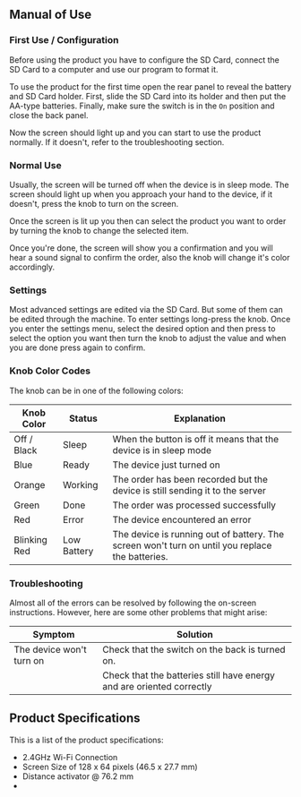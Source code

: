 ## Manual of Use

### First Use / Configuration
Before using the product you have to configure the SD Card, connect the SD Card to a computer and use our program to format it.

To use the product for the first time open the rear panel to reveal the battery and SD Card holder. First, slide the SD Card into its holder and then put the AA-type batteries. Finally, make sure the switch is in the `On` position and close the back panel.

Now the screen should light up and you can start to use the product normally. If it doesn't, refer to the troubleshooting section.

### Normal Use
Usually, the screen will be turned off when the device is in sleep mode. The screen should light up when you approach your hand to the device, if it doesn't, press the knob to turn on the screen.

Once the screen is lit up you then can select the product you want to order by turning the knob to change the selected item.

Once you're done, the screen will show you a confirmation and you will hear a sound signal to confirm the order, also the knob will change it's color accordingly.

### Settings
Most advanced settings are edited via the SD Card. But some of them can be edited through the machine.
To enter settings long-press the knob. Once you enter the settings menu, select the desired option and then press to select the option you want then turn the knob to adjust the value and when you are done press again to confirm.

### Knob Color Codes
The knob can be in one of the following colors:

| Knob Color   | Status      | Explanation 
|--------------|-------------|-------
| Off / Black  | Sleep       | When the button is off it means that the device is in sleep mode
| Blue         | Ready       | The device just turned on
| Orange       | Working     | The order has been recorded but the device is still sending it to the server
| Green        | Done        | The order was processed successfully
| Red          | Error       | The device encountered an error
| Blinking Red | Low Battery | The device is running out of battery. The screen won't turn on until you replace the batteries.

### Troubleshooting
Almost all of the errors can be resolved by following the on-screen instructions. However, here are some other problems that might arise:

| Symptom                                                | Solution |
|--------------------------------------------------------|----------|
| The device won't turn on                               | Check that the switch on the back is turned on. |
|| Check that the batteries still have energy and are oriented correctly



## Product Specifications
This is a list of the product specifications:

* 2.4GHz Wi-Fi Connection
* Screen Size of 128 x 64 pixels (46.5 x 27.7 mm)
* Distance activator @ 76.2 mm
* 
